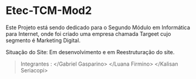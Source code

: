 # Etec-TCM-Mod2
Este Projeto está sendo dedicado para o Segundo Módulo em Informática para Internet, 
onde foi criado uma empresa chamada Targeet cujo segmento é Marketing Digital.

Situação do Site: Em desenvolvimento e em Reestruturação do site.

> Integrantes :
  </Gabriel Gasparino>
  </Luana Firmino>
  </Kalisan Seriacopi>
  
